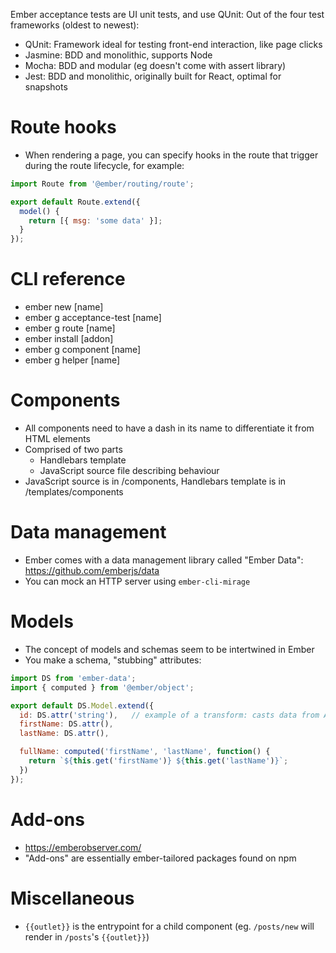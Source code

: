 Ember acceptance tests are UI unit tests, and use QUnit:
Out of the four test frameworks (oldest to newest):
* QUnit: Framework ideal for testing front-end interaction, like page clicks
* Jasmine: BDD and monolithic, supports Node
* Mocha: BDD and modular (eg doesn't come with assert library)
* Jest: BDD and monolithic, originally built for React, optimal for snapshots

# Route hooks

* When rendering a page, you can specify hooks in the route that trigger during the route lifecycle, for example:

```js
import Route from '@ember/routing/route';

export default Route.extend({
  model() {
    return [{ msg: 'some data' }];
  }
});
```

# CLI reference

* ember new [name]
* ember g acceptance-test [name]
* ember g route [name]
* ember install [addon]
* ember g component [name]
* ember g helper [name]

# Components

* All components need to have a dash in its name to differentiate it from HTML elements
* Comprised of two parts
  * Handlebars template
  * JavaScript source file describing behaviour
* JavaScript source is in /components, Handlebars template is in /templates/components

# Data management

* Ember comes with a data management library called "Ember Data": https://github.com/emberjs/data
* You can mock an HTTP server using `ember-cli-mirage`

# Models

* The concept of models and schemas seem to be intertwined in Ember
* You make a schema, "stubbing" attributes:

```js
import DS from 'ember-data';
import { computed } from '@ember/object';

export default DS.Model.extend({
  id: DS.attr('string'),   // example of a transform: casts data from API to string
  firstName: DS.attr(),
  lastName: DS.attr(),

  fullName: computed('firstName', 'lastName', function() {
    return `${this.get('firstName')} ${this.get('lastName')}`;
  })
});
```

# Add-ons

* https://emberobserver.com/
* "Add-ons" are essentially ember-tailored packages found on npm


# Miscellaneous

* `{{outlet}}` is the entrypoint for a child component (eg. `/posts/new` will render in `/posts`'s `{{outlet}}`)
